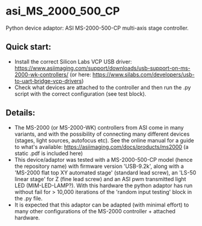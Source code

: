 # asi_MS_2000_500_CP
Python device adaptor: ASI MS-2000-500-CP multi-axis stage controller.
## Quick start:
- Install the correct Silicon Labs VCP USB driver: https://www.asiimaging.com/support/downloads/usb-support-on-ms-2000-wk-controllers/ (or here: https://www.silabs.com/developers/usb-to-uart-bridge-vcp-drivers)
- Check what devices are attached to the controller and then run the .py script with the correct configuration (see test block).
## Details:
- The MS-2000 (or MS-2000-WK) controllers from ASI come in many variants, and with the possibility of connecting many different devices (stages, light sources, autofocus etc). See the online manual for a guide to what's available: https://asiimaging.com/docs/products/ms2000 (a static .pdf is included here)
- This device/adaptor was tested with a MS-2000-500-CP model (hence the repository name) with firmware version 'USB-9.2k', along with a 'MS-2000 flat top XY automated stage' (standard lead screw), an 'LS-50 linear stage' for Z (fine lead screw) and an ASI pwm transmitted light LED (MIM-LED-LAMP?). With this hardware the python adaptor has run without fail for > 10,000 iterations of the 'random input testing' block in the .py file.
- It is expected that this adaptor can be adapted (with minimal effort) to many other configurations of the MS-2000 controller + attached hardware.
